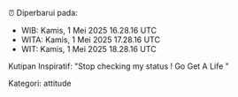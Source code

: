 ⏰ Diperbarui pada:
- WIB: Kamis, 1 Mei 2025 16.28.16 UTC
- WITA: Kamis, 1 Mei 2025 17.28.16 UTC
- WIT: Kamis, 1 Mei 2025 18.28.16 UTC

Kutipan Inspiratif:
"Stop checking my status ! Go Get A Life "


Kategori: attitude

